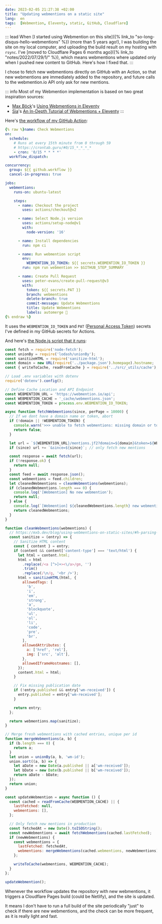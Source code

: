 ```yaml
---
date: 2023-02-05 21:27:38 +02:00
title: "Updating webmentions on a static site"
lang:  en
tags:  [Webmention, Eleventy, static, GitHub, Cloudflare]
---
```


::: lead
When [I started using Webmention on this site]({% link_to "so-long-disqus-hello-webmentions" %}) (more than 5 years ago!), I was building the site on my local computer, and uploading the build result on my hosting with `rsync`. I've [moved to Cloudflare Pages 6 months ago]({% link_to "notes/2022/07/29/1/" %}), which means webmentions where updated only when I pushed new content to GitHub. Here's how I fixed that.
:::

I chose to fetch new webmentions directly on GitHub with an Action, so that new webmentions are immediately added to the repository, and future calls to the webmention.io API only ask for new mentions.

::: info
Most of my Webmention implementation is based on two great inspiration sources:
- [Max Böck](https://mxb.dev/)'s [Using Webmentions in Eleventy](https://mxb.dev/blog/using-webmentions-on-static-sites/)
- [Sia](https://sia.codes/)'s [An In-Depth Tutorial of Webmentions + Eleventy](https://sia.codes/posts/webmentions-eleventy-in-depth/)
:::

Here's [the workflow of my GitHub Action](https://github.com/nhoizey/nicolas-hoizey.com/blob/main/.github/workflows/update-webmentions.yml):

```yaml
{% raw %}name: Check Webmentions
on:
  schedule:
    # Runs at every 15th minute from 0 through 59
    # https://crontab.guru/#0/15_*_*_*_*
    - cron: '0/15 * * * *'
  workflow_dispatch:

concurrency:
  group: ${{ github.workflow }}
  cancel-in-progress: true

jobs:
  webmentions:
    runs-on: ubuntu-latest

    steps:
      - name: Checkout the project
        uses: actions/checkout@v2

      - name: Select Node.js version
        uses: actions/setup-node@v1
        with:
          node-version: '16'

      - name: Install dependencies
        run: npm ci

      - name: Run webmention script
        env:
          WEBMENTION_IO_TOKEN: ${{ secrets.WEBMENTION_IO_TOKEN }}
        run: npm run webmention >> $GITHUB_STEP_SUMMARY

      - name: Create Pull Request
        uses: peter-evans/create-pull-request@v3
        with:
          token: ${{ secrets.PAT }}
          branch: webmentions
          delete-branch: true
          commit-message: Update Webmentions
          title: Update Webmentions
          labels: automerge 🤞
{% endraw %}
```

It uses the `WEBMENTION_IO_TOKEN` and `PAT` ([Personal Access Token](https://docs.github.com/en/authentication/keeping-your-account-and-data-secure/creating-a-personal-access-token)) secrets I've defined in my GitHub secrets for Actions.

And here's [the Node.js script that it runs](https://github.com/nhoizey/nicolas-hoizey.com/blob/main/_scripts/update-webmention.js):

```javascript
const fetch = require('node-fetch');
const unionBy = require('lodash/unionBy');
const sanitizeHTML = require('sanitize-html');
const domain = new URL(require('../package.json').homepage).hostname;
const { writeToCache, readFromCache } = require('../src/_utils/cache');

// Load .env variables with dotenv
require('dotenv').config();

// Define Cache Location and API Endpoint
const WEBMENTION_URL = 'https://webmention.io/api';
const WEBMENTION_CACHE = '_cache/webmentions.json';
const WEBMENTION_TOKEN = process.env.WEBMENTION_IO_TOKEN;

async function fetchWebmentions(since, perPage = 10000) {
  // If we dont have a domain name or token, abort
  if (!domain || !WEBMENTION_TOKEN) {
    console.warn('>>> unable to fetch webmentions: missing domain or token');
    return false;
  }

  let url = `${WEBMENTION_URL}/mentions.jf2?domain=${domain}&token=${WEBMENTION_TOKEN}&per-page=${perPage}`;
  if (since) url += `&since=${since}`; // only fetch new mentions

  const response = await fetch(url);
  if (!response.ok) {
    return null;
  }
  const feed = await response.json();
  const webmentions = feed.children;
  let cleanedWebmentions = cleanWebmentions(webmentions);
  if (cleanedWebmentions.length === 0) {
    console.log('[Webmention] No new webmention');
    return null;
  } else {
    console.log(`[Webmention] ${cleanedWebmentions.length} new webmentions`);
    return cleanedWebmentions;
  }
}

function cleanWebmentions(webmentions) {
  // https://mxb.dev/blog/using-webmentions-on-static-sites/#h-parsing-and-filtering
  const sanitize = (entry) => {
    // Sanitize HTML content
    const { content } = entry;
    if (content && content['content-type'] === 'text/html') {
      let html = content.html;
      html = html
        .replace(/<a [^>]+><\/a>/gm, '')
        .trim()
        .replace(/\n/g, '<br />');
      html = sanitizeHTML(html, {
        allowedTags: [
          'b',
          'i',
          'em',
          'strong',
          'a',
          'blockquote',
          'ul',
          'ol',
          'li',
          'code',
          'pre',
          'br',
        ],
        allowedAttributes: {
          a: ['href', 'rel'],
          img: ['src', 'alt'],
        },
        allowedIframeHostnames: [],
      });
      content.html = html;
    }

    // Fix missing publication date
    if (!entry.published && entry['wm-received']) {
      entry.published = entry['wm-received'];
    }

    return entry;
  };

  return webmentions.map(sanitize);
}

// Merge fresh webmentions with cached entries, unique per id
function mergeWebmentions(a, b) {
  if (b.length === 0) {
    return a;
  }
  let union = unionBy(a, b, 'wm-id');
  union.sort((a, b) => {
    let aDate = new Date(a.published || a['wm-received']);
    let bDate = new Date(b.published || b['wm-received']);
    return aDate - bDate;
  });
  return union;
}

const updateWebmention = async function () {
  const cached = readFromCache(WEBMENTION_CACHE) || {
    lastFetched: null,
    webmentions: [],
  };

  // Only fetch new mentions in production
  const fetchedAt = new Date().toISOString();
  const newWebmentions = await fetchWebmentions(cached.lastFetched);
  if (newWebmentions) {
    const webmentions = {
      lastFetched: fetchedAt,
      webmentions: mergeWebmentions(cached.webmentions, newWebmentions),
    };

    writeToCache(webmentions, WEBMENTION_CACHE);
  }
};

updateWebmention();
```

Whenever the workflow updates the repository with new webmentions, it triggers a Cloudflare Pages build (could be Netlify), and the site is updated.

It means I don't have to run a full build of the site periodically "just" to check if there are new webmentions, and the check can be more frequent, as it is really light and fast.
